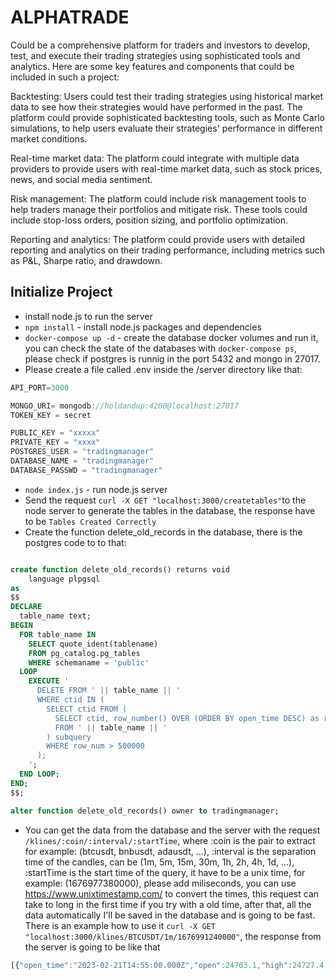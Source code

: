 # ALPHATRADE


Could be a comprehensive platform for traders and investors to develop, test, and execute their trading strategies using sophisticated tools and analytics. Here are some key features and components that could be included in such a project:

Backtesting: Users could test their trading strategies using historical market data to see how their strategies would have performed in the past. The platform could provide sophisticated backtesting tools, such as Monte Carlo simulations, to help users evaluate their strategies' performance in different market conditions.

Real-time market data: The platform could integrate with multiple data providers to provide users with real-time market data, such as stock prices, news, and social media sentiment.

Risk management: The platform could include risk management tools to help traders manage their portfolios and mitigate risk. These tools could include stop-loss orders, position sizing, and portfolio optimization.

Reporting and analytics: The platform could provide users with detailed reporting and analytics on their trading performance, including metrics such as P&L, Sharpe ratio, and drawdown.

## Initialize Project

- install node.js to run the server
- `npm install` - install node.js packages and dependencies
- `docker-compose up -d` - create the database docker volumes and run it, you can check the state of the databases with `docker-compose ps`, please check if postgres is runnig in the port 5432 and mongo in 27017.
- Please create a file called .env inside the /server directory like that:
```javascript
API_PORT=3000

MONGO_URI= mongodb://holdandup:4200@localhost:27017
TOKEN_KEY = secret

PUBLIC_KEY = "xxxxx"
PRIVATE_KEY = "xxxx"
POSTGRES_USER = "tradingmanager"
DATABASE_NAME = "tradingmanager"
DATABASE_PASSWD = "tradingmanager"
```
- `node index.js` - run node.js server
- Send the request `curl -X GET "localhost:3000/createtables"`to the node server to generate the tables in the database, the response have to be `Tables Created Correctly`
- Create the function delete_old_records in the database, there is the postgres code to to that:
```sql

create function delete_old_records() returns void
    language plpgsql
as
$$
DECLARE
  table_name text;
BEGIN
  FOR table_name IN 
    SELECT quote_ident(tablename)
    FROM pg_catalog.pg_tables
    WHERE schemaname = 'public'
  LOOP
    EXECUTE '
      DELETE FROM ' || table_name || ' 
      WHERE ctid IN (
        SELECT ctid FROM (
          SELECT ctid, row_number() OVER (ORDER BY open_time DESC) as row_num
          FROM ' || table_name || '
        ) subquery
        WHERE row_num > 500000
      );
    ';
  END LOOP;
END;
$$;

alter function delete_old_records() owner to tradingmanager;

```
- You can get the data from the database and the server with the request `/klines/:coin/:interval/:startTime`, where :coin is the pair to extract for example: (btcusdt, bnbusdt, adausdt, ...), :interval is the separation time of the candles, can be (1m, 5m, 15m, 30m, 1h, 2h, 4h, 1d, ...), :startTime is the start time of the query, it have to be a unix time, for example: (1676977380000), please add miliseconds, you can use https://www.unixtimestamp.com/ to convert the times, this request can take to long in the first time if you try with a old time, after that, all the data automatically I'll be saved in the database and is going to be fast. There is an example how to use it `curl -X GET "localhost:3000/klines/BTCUSDT/1m/1676991240000"`, the response from the server is going to be like that 
```javascript
[{"open_time":"2023-02-21T14:55:00.000Z","open":24703.1,"high":24727.4,"low":24695.1,"close":24707.1,"volume":346.937,"close_time":"2023-02-21T14:55:59.999Z","n_trades":2527}]
```
